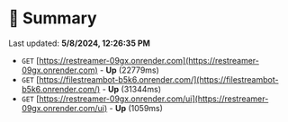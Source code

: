 # 📖 Summary
Last updated: **5/8/2024, 12:26:35 PM**

- `GET` [https://restreamer-09gx.onrender.com](https://restreamer-09gx.onrender.com) - **Up** (22779ms)
- `GET` [https://filestreambot-b5k6.onrender.com/](https://filestreambot-b5k6.onrender.com/) - **Up** (31344ms)
- `GET` [https://restreamer-09gx.onrender.com/ui](https://restreamer-09gx.onrender.com/ui) - **Up** (1059ms)
